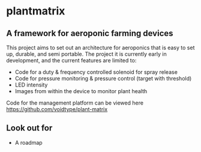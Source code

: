 # plantmatrix
## A framework for aeroponic farming devices

This project aims to set out an architecture for aeroponics that is easy to set up, durable, and semi portable. The project it is currently early in development, and the current features are limited to:
* Code for a duty & frequency controlled solenoid for spray release
* Code for pressure monitoring & pressure control (target with threshold)
* LED intensity
* Images from within the device to monitor plant health

Code for the management platform can be viewed here https://github.com/voidtype/plant-matrix

## Look out for
* A roadmap
